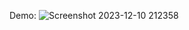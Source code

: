 Demo:
![Screenshot 2023-12-10 212358](https://github.com/quanxuantruong/Chatbot/assets/117998769/e5e5ad8a-ca99-4695-b364-05f92bf380c9)
